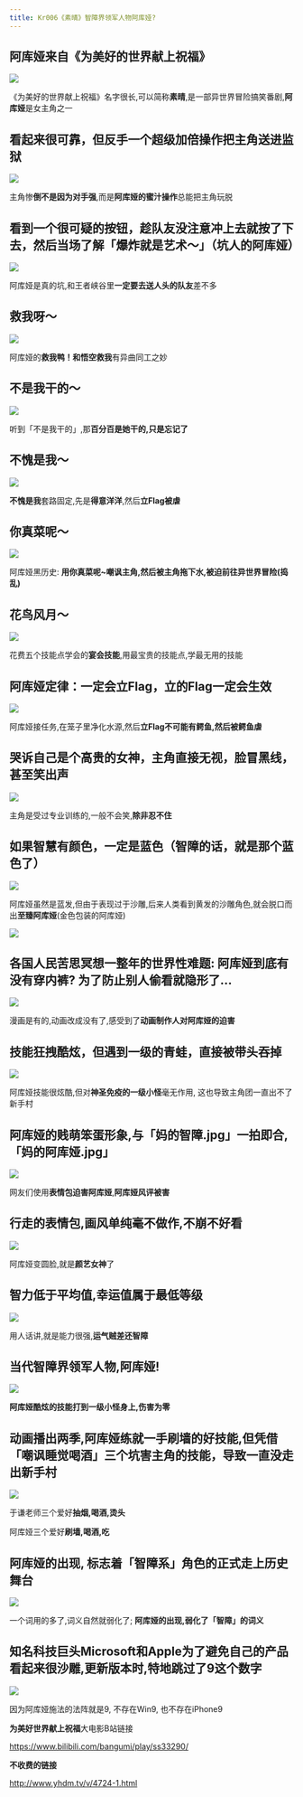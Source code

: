 ```yaml
---
title: Kr006《素晴》智障界领军人物阿库娅?
---
```



## 阿库娅来自《为美好的世界献上祝福》

![](https://www.v2fy.com/asset/kr006akuya/840152EA-3069-4427-8BB7-C443AEAF00CE.png)


《为美好的世界献上祝福》名字很长,可以简称**素晴**,是一部异世界冒险搞笑番剧,**阿库娅**是女主角之一

## 看起来很可靠，但反手一个超级加倍操作把主角送进监狱


![](https://www.v2fy.com/asset/kr006akuya/CBDDD7A3-8233-41DC-9EA1-3CB28AE62177.png)


主角惨**倒不是因为对手强**,而是**阿库娅的蜜汁操作**总能把主角玩脱

## 看到一个很可疑的按钮，趁队友没注意冲上去就按了下去，然后当场了解「爆炸就是艺术～」（坑人的阿库娅）


![](https://www.v2fy.com/asset/kr006akuya/EC83A02E-237D-4037-A520-1F3AC7760359.png)

阿库娅是真的坑,和王者峡谷里**一定要去送人头的队友**差不多

## 救我呀～   
 
![](https://www.v2fy.com/asset/kr006akuya/15E712F4-2CF2-4D00-85C8-16C5611C301B.png)

阿库娅的**救我鸭！**和**悟空救我**有异曲同工之妙


## 不是我干的～

![](https://www.v2fy.com/asset/kr006akuya/C572FF5A-D17B-4EF4-853C-BE373E035801.png)

听到「不是我干的」,那**百分百是她干的,只是忘记了**


## 不愧是我～
 
![](https://www.v2fy.com/asset/kr006akuya/1DAC70B3-45D8-421E-9616-3E082E49BECE.png)


**不愧是我**套路固定,先是**得意洋洋**,然后**立Flag被虐**

##  你真菜呢～ 

![](https://www.v2fy.com/asset/kr006akuya/BD45D876-A724-4FDF-91B5-46A3CE8BF13F.png)

阿库娅黑历史: **用你真菜呢~**嘲讽主角,然后**被主角拖下水,被迫前往异世界冒险(捣乱)**

## 花鸟风月～

![](https://www.v2fy.com/asset/kr006akuya/44D9EA35-B519-4138-8335-1A7BFF585134.png)

花费五个技能点学会的**宴会技能**,用最宝贵的技能点,学最无用的技能

## 阿库娅定律：一定会立Flag，立的Flag一定会生效


![](https://www.v2fy.com/asset/kr006akuya/23AD8A45-DAE4-440C-A41E-E15658FB8DB4.png)

阿库娅接任务,在笼子里净化水源,然后**立Flag不可能有鳄鱼,然后被鳄鱼虐**


## 哭诉自己是个高贵的女神，主角直接无视，脸冒黑线，甚至笑出声


![](https://www.v2fy.com/asset/kr006akuya/8EA47F5E-276F-48B9-970E-8A22CD974F5A.png)

主角是受过专业训练的,一般不会笑,**除非忍不住**


## 如果智慧有颜色，一定是蓝色（智障的话，就是那个蓝色了）


![](https://www.v2fy.com/asset/kr006akuya/3D840D2F-EB28-4D68-88A7-C887D7A84E44.png)

阿库娅虽然是蓝发,但由于表现过于沙雕,后来人类看到黄发的沙雕角色,就会脱口而出**至臻阿库娅**(金色包装的阿库娅)


![](https://www.v2fy.com/asset/kr006akuya/F8DCF056-C74A-4658-B516-A9DC0816E931.png)




## 各国人民苦思冥想一整年的世界性难题: 阿库娅到底有没有穿内裤? 为了防止别人偷看就隐形了...


![](https://www.v2fy.com/asset/kr006akuya/7FE86509-958A-4687-BF64-67534A80E635.png)


漫画是有的,动画改成没有了,感受到了**动画制作人对阿库娅的迫害**

## 技能狂拽酷炫，但遇到一级的青蛙，直接被带头吞掉


![](https://www.v2fy.com/asset/kr006akuya/7A0A4F5A-7F5B-418E-8BF3-1816DFE09DD5.png)


阿库娅技能很炫酷,但对**神圣免疫的一级小怪**毫无作用, 这也导致主角团一直出不了新手村


## 阿库娅的贱萌笨蛋形象,与「妈的智障.jpg」一拍即合,「妈的阿库娅.jpg」


![](https://www.v2fy.com/asset/kr006akuya/E6B1CA82-2BA8-4D85-9271-00EF3DE56CB7.png)

网友们使用**表情包迫害阿库娅**,**阿库娅风评被害**


## 行走的表情包,画风单纯毫不做作,不崩不好看


![](https://www.v2fy.com/asset/kr006akuya/326456B0-7ABF-4933-A6DC-6311BEE132FC.png)

阿库娅变圆脸,就是**颜艺女神**了


## 智力低于平均值,幸运值属于最低等级


![](https://www.v2fy.com/asset/kr006akuya/38938431-F213-4CC8-8BD7-CEB3D3B1263F.png)


用人话讲,就是能力很强,**运气贼差还智障**

## 当代智障界领军人物,阿库娅!


![](https://www.v2fy.com/asset/kr006akuya/370EDB37-1408-4061-91E9-C58E897FCF89.png)


**阿库娅酷炫的技能打到一级小怪身上,伤害为零**


## 动画播出两季,阿库娅练就一手刷墙的好技能,但凭借「嘲讽睡觉喝酒」三个坑害主角的技能，导致一直没走出新手村


![](https://www.v2fy.com/asset/kr006akuya/2744C7AA-1034-4557-BFF1-85BE4BAC0799.png)

于谦老师三个爱好**抽烟,喝酒,烫头**

阿库娅三个爱好**刷墙,喝酒,吃**


## 阿库娅的出现, 标志着「智障系」角色的正式走上历史舞台

![](https://www.v2fy.com/asset/kr006akuya/CAD026E1-5B09-4991-A534-936DFBFA793B.png)

一个词用的多了,词义自然就弱化了; **阿库娅的出现,弱化了「智障」的词义**

## 知名科技巨头Microsoft和Apple为了避免自己的产品看起来很沙雕,更新版本时,特地跳过了9这个数字


![](https://www.v2fy.com/asset/kr006akuya/063F3B0D-D814-45AB-AD1C-FE6D417C7ED4.png)

因为阿库娅施法的法阵就是9, 不存在Win9, 也不存在iPhone9


**为美好世界献上祝福**大电影B站链接

https://www.bilibili.com/bangumi/play/ss33290/


**不收费的链接**

http://www.yhdm.tv/v/4724-1.html
